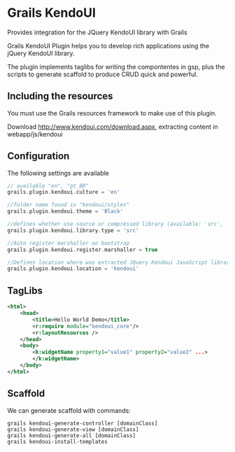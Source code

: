 Grails KendoUI
==============

Provides integration for the JQuery KendoUI library with Grails

Grails KendoUI Plugin helps you to develop rich applications using the jQuery KendoUI library.

The plugin implements taglibs for writing the compontentes in gsp, plus the scripts to generate scaffold to produce CRUD quick and powerful.


Including the resources
------------------------

You must use the Grails resources framework to make use of this plugin.

Download http://www.kendoui.com/download.aspx, extracting content in webapp/js/kendoui    
    
Configuration
-------------
The following settings are available
```groovy 
// available "en", "pt_BR" 
grails.plugin.kendoui.culture = 'en' 

//folder name found in "kendoui/styles"
grails.plugin.kendoui.theme = 'Black' 

//defines whether use source or compressed library (available: 'src', 'mim')
grails.plugin.kendoui.library.type = 'src' 

//Auto register marshaller on bootstrap
grails.plugin.kendoui.register.marshaller = true

//Defines location where was extracted JQuery Kendoui JavaScript library
grails.plugin.kendoui.location = 'kendoui'
``` 

TagLibs
------
 
```xml
<html>
    <head>
        <title>Hello World Demo</title>
        <r:require module="kendoui_core"/>      		
        <r:layoutResources />
    </head>
    <body>
        <k:widgetName property1="value1" property2="value2" ...>
        </k:widgetName>
    </body>
</html>
``` 

Scaffold
--------
We can generate scaffold with commands:

```
grails kendoui-generate-controller [domainClass]
grails kendoui-generate-view [domainClass]
grails kendoui-generate-all [domainClass]
grails kendoui-install-templates
```

